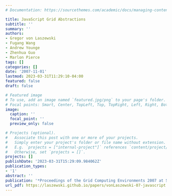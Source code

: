 ```yaml
---
# Documentation: https://sourcethemes.com/academic/docs/managing-content/

title: JavaScript Grid Abstractions
subtitle: ''
summary: ''
authors:
- Gregor von Laszewski
- Fugang Wang
- Andrew Younge
- Zhenhua Guo
- Marlon Pierce
tags: []
categories: []
date: '2007-11-01'
lastmod: 2023-03-31T11:29:10-04:00
featured: false
draft: false

# Featured image
# To use, add an image named `featured.jpg/png` to your page's folder.
# Focal points: Smart, Center, TopLeft, Top, TopRight, Left, Right, BottomLeft, Bottom, BottomRight.
image:
  caption: ''
  focal_point: ''
  preview_only: false

# Projects (optional).
#   Associate this post with one or more of your projects.
#   Simply enter your project's folder or file name without extension.
#   E.g. `projects = ["internal-project"]` references `content/project/deep-learning/index.md`.
#   Otherwise, set `projects = []`.
projects: []
publishDate: '2023-03-31T15:29:09.984062Z'
publication_types:
- '1'
abstract: ''
publication: '*Proceedings of the Grid Computing Environments 2007 at SC07*'
url_pdf: https://laszewski.github.io/papers/vonLaszewski-07-javascript.pdf
---
```


